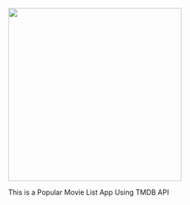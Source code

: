 <p float="left">
<img src= "https://github.com/znun/iOS-JSON-Parsing-News-API-/assets/33092475/99fcd8b8-de14-42e2-be41-01f02cc2839a.png"  width="350" />
</p>

This is a Popular Movie List App Using TMDB API

